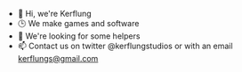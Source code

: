 - 👋 Hi, we're Kerflung
- 🕒 We make games and software
- 👀 We're looking for some helpers
- 📫 Contact us on twitter @kerflungstudios or with an email kerflungs@gmail.com